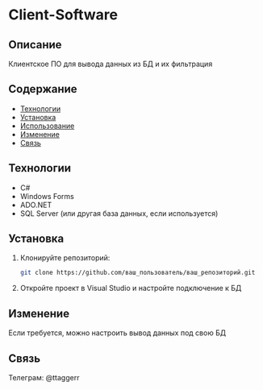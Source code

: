 # Client-Software


## Описание
Клиентское ПО для вывода данных из БД и их фильтрация


## Содержание

- [Технологии](#технологии)
- [Установка](#установка)
- [Использование](#использование)
- [Изменение](Изменение)
- [Связь](#Связь)

## Технологии

- C#
- Windows Forms
- ADO.NET
- SQL Server (или другая база данных, если используется)

## Установка

1. Клонируйте репозиторий:
   ```bash
   git clone https://github.com/ваш_пользователь/ваш_репозиторий.git
   

2. Откройте проект в Visual Studio и настройте подключение к БД

## Изменение 
Если требуется, можно настроить вывод данных под свою БД

## Связь
Телеграм: @ttaggerr
